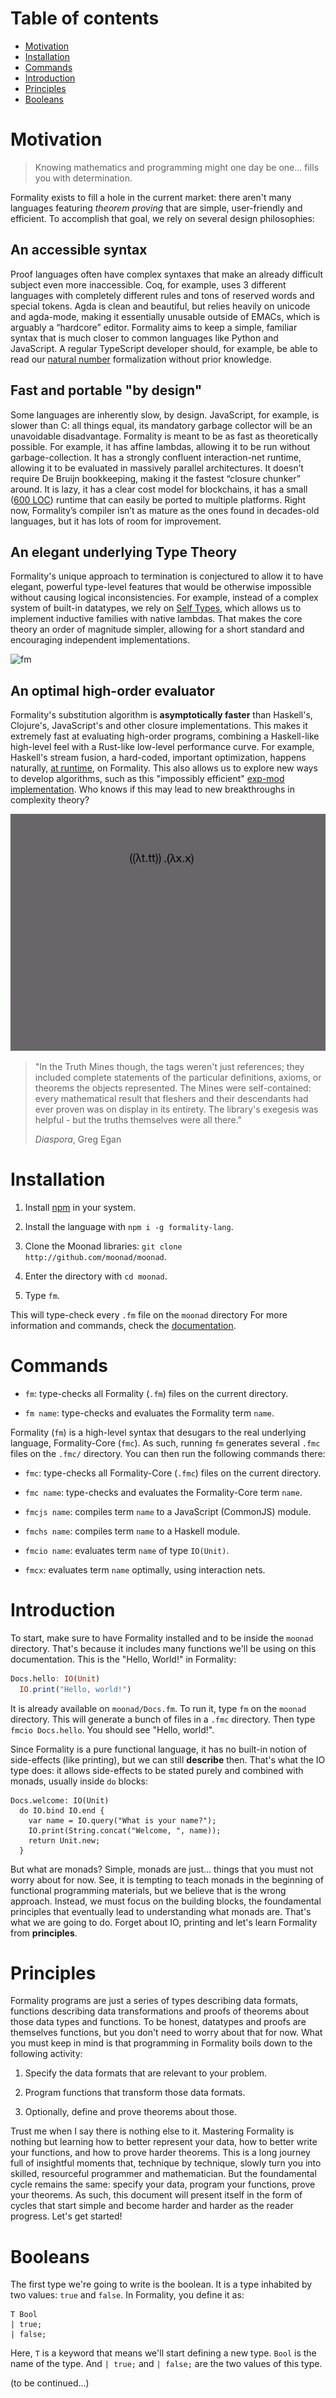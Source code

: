 Table of contents
=================

- [Motivation](#motivation)
- [Installation](#installation)
- [Commands](#commands)
- [Introduction](#introduction)
- [Principles](#principles)
- [Booleans](#booleans)

Motivation
==========

> Knowing mathematics and programming might one day be one... fills you with determination.

Formality exists to fill a hole in the current market: there aren't many
languages featuring *theorem proving* that are simple, user-friendly and
efficient. To accomplish that goal, we rely on several design philosophies:

An accessible syntax
--------------------

Proof languages often have complex syntaxes that make an already difficult
subject even more inaccessible. Coq, for example, uses 3 different languages
with completely different rules and tons of reserved words and special tokens.
Agda is clean and beautiful, but relies heavily on unicode and agda-mode, making
it essentially unusable outside of EMACs, which is arguably a “hardcore” editor.
Formality aims to keep a simple, familiar syntax that is much closer to common
languages like Python and JavaScript.  A regular TypeScript developer should,
for example, be able to read our [natural
number](https://github.com/moonad/Base.fm/blob/master/Nat.fm) formalization
without prior knowledge.

Fast and portable "by design"
-----------------------------

Some languages are inherently slow, by design. JavaScript, for example, is
slower than C: all things equal, its mandatory garbage collector will be an
unavoidable disadvantage. Formality is meant to be as fast as theoretically
possible. For example, it has affine lambdas, allowing it to be run without
garbage-collection. It has a strongly confluent interaction-net runtime,
allowing it to be evaluated in massively parallel architectures. It doesn’t
require De Bruijn bookkeeping, making it the fastest “closure chunker” around.
It is lazy, it has a clear cost model for blockchains, it has a small ([600
LOC](https://github.com/moonad/Formality/blob/master/src/fm-net.ts)) runtime
that can easily be ported to multiple platforms. Right now, Formality’s compiler
isn’t as mature as the ones found in decades-old languages, but it has lots of
room for improvement.

An elegant underlying Type Theory
---------------------------------

Formality's unique approach to termination is conjectured to allow it to have
elegant, powerful type-level features that would be otherwise impossible without
causing logical inconsistencies. For example, instead of a complex system of
built-in datatypes, we rely on [Self
Types](https://www.semanticscholar.org/paper/Self-Types-for-Dependently-Typed-Lambda-Encodings-Fu-Stump/652f673e13b889e0fd7adbd480c2fdf290621f66),
which allows us to implement inductive families with native lambdas. That makes
the core theory an order of magnitude simpler, allowing for a short standard and
encouraging independent implementations.

![fm](https://user-images.githubusercontent.com/144776/71642417-62686b80-2cb3-11ea-9bd1-37c1e829d05d.png)

An optimal high-order evaluator
-------------------------------

Formality's substitution algorithm is **asymptotically faster** than Haskell's,
Clojure's, JavaScript's and other closure implementations. This makes it
extremely fast at evaluating high-order programs, combining a Haskell-like
high-level feel with a Rust-like low-level performance curve. For example,
Haskell's stream fusion, a hard-coded, important optimization, happens
naturally, [at
runtime](https://medium.com/@maiavictor/solving-the-mystery-behind-abstract-algorithms-magical-optimizations-144225164b07),
on Formality. This also allows us to explore new ways to develop algorithms,
such as this "impossibly efficient" [exp-mod
implementation](https://medium.com/@maiavictor/calling-a-function-a-googol-times-53933c072e3a).
Who knows if this may lead to new breakthroughs in complexity theory?

![](https://raw.githubusercontent.com/moonad/Assets/master/images/inet-simulation.gif)

> "In the Truth Mines though, the tags weren't just references; they included
> complete statements of the particular definitions, axioms, or theorems the
> objects represented. The Mines were self-contained: every mathematical result
> that fleshers and their descendants had ever proven was on display in its
> entirety. The library's exegesis was helpful - but the truths themselves were
> all there."
>
> *Diaspora*, Greg Egan

Installation
============

1. Install [npm](https://www.npmjs.com/get-npm) in your system.

2. Install the language with `npm i -g formality-lang`.

3. Clone the Moonad libraries: `git clone http://github.com/moonad/moonad`.

4. Enter the directory with `cd moonad`.

5. Type `fm`.

This will type-check every `.fm` file on the `moonad` directory For more
information and commands, check the [documentation](DOCUMENTATION.md).

Commands
========

- `fm`: type-checks all Formality (`.fm`) files on the current directory.

- `fm name`: type-checks and evaluates the Formality term `name`.

Formality (`fm`) is a high-level syntax that desugars to the real underlying
language, Formality-Core (`fmc`). As such, running `fm` generates several `.fmc`
files on the `.fmc/` directory. You can then run the following commands there:

- `fmc`: type-checks all Formality-Core (`.fmc`) files on the current directory.

- `fmc name`: type-checks and evaluates the Formality-Core term `name`.

- `fmcjs name`: compiles term `name` to a JavaScript (CommonJS) module.

- `fmchs name`: compiles term `name` to a Haskell module.

- `fmcio name`: evaluates term `name` of type `IO(Unit)`.

- `fmcx`: evaluates term `name` optimally, using interaction nets.

Introduction
============

To start, make sure to have Formality installed and to be inside the `moonad`
directory. That's because it includes many functions we'll be using on this
documentation. This is the "Hello, World!" in Formality:

```haskell
Docs.hello: IO(Unit)
  IO.print("Hello, world!")
```

It is already available on `moonad/Docs.fm`.  To run it, type `fm` on the
`moonad` directory. This will generate a bunch of files in a `.fmc` directory.
Then type `fmcio Docs.hello`. You should see "Hello, world!".

Since Formality is a pure functional language, it has no built-in notion of
side-effects (like printing), but we can still **describe** then. That's what
the IO type does: it allows side-effects to be stated purely and combined with
monads, usually inside `do` blocks:

```
Docs.welcome: IO(Unit)
  do IO.bind IO.end {
    var name = IO.query("What is your name?");
    IO.print(String.concat("Welcome, ", name));
    return Unit.new;
  }
```

But what are monads? Simple, monads are just... things that you must not worry
about for now. See, it is tempting to teach monads in the beginning of
functional programming materials, but we believe that is the wrong approach.
Instead, we must focus on the building blocks, the foundamental principles that
eventually lead to understanding what monads are. That's what we are going to
do. Forget about IO, printing and let's learn Formality from **principles**.

Principles
==========

Formality programs are just a series of types describing data formats, functions
describing data transformations and proofs of theorems about those data types
and functions. To be honest, datatypes and proofs are themselves functions, but
you don't need to worry about that for now. What you must keep in mind is that
programming in Formality boils down to the following activity:

1. Specify the data formats that are relevant to your problem.

2. Program functions that transform those data formats.

3. Optionally, define and prove theorems about those.

Trust me when I say there is nothing else to it. Mastering Formality is nothing
but learning how to better represent your data, how to better write your
functions, and how to prove harder theorems. This is a long journey full of
insightful moments that, technique by technique, slowly turn you into skilled,
resourceful programmer and mathematician. But the foundamental cycle remains the
same: specify your data, program your functions, prove your theorems. As such,
this document will present itself in the form of cycles that start simple and
become harder and harder as the reader progress. Let's get started!

Booleans
========

The first type we're going to write is the boolean. It is a type inhabited by
two values: `true` and `false`. In Formality, you define it as:

```
T Bool
| true;
| false;
```

Here, `T` is a keyword that means we'll start defining a new type. `Bool` is the
name of the type. And `| true;` and `| false;` are the two values of this type.

(to be continued...)
